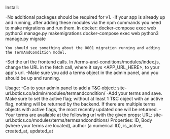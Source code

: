 Install:

-No additional packages should be required for v1.
-If your app is already up and running, after adding these modules via the npm commands you need to make migrations and run them. In docker: 
	docker-compose exec web python3 manage.py makemigrations
   	docker-compose exec web python3 manage.py migrate

   	You should see something about the 0001 migration running and adding the TermAndCondition model.
-Set the url the frontend calls. In /terms-and-conditions/modules/index.js, change the URL in the fetch call, where it says <APP_URL_HERE>, to your app's url.
-Make sure you add a terms object in the admin panel, and you should be up and running.






Usage:
-Go to your admin panel to add a T&C object: site-url.botics.co/admin/modules/termandcondition/
-Add your terms and save. Make sure to set the active flag; without at least 1 T&C object with an active flag, nothing will be returned by the backend. If there are multiple terms objects with active flags, the most recently updated one will be returned.
-Your terms are available at the following url with the given props:
URL: site-url.botics.co/modules/terms/termsandconditions/
Properties:
ID, Body (where your terms are located), author (a numerical ID), is_active, created_at, updated_at




